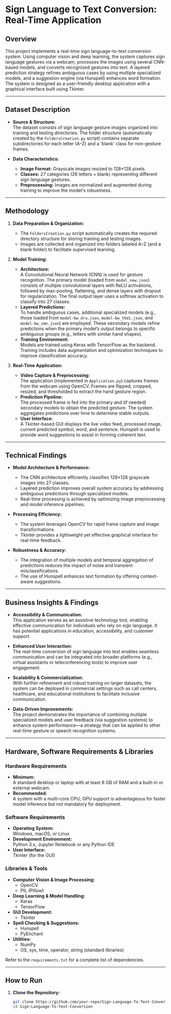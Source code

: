 # Sign Language to Text Conversion: Real-Time Application

## Overview
This project implements a real-time sign language-to-text conversion system. Using computer vision and deep learning, the system captures sign language gestures via a webcam, processes the images using several CNN-based models, and converts recognized gestures into text. A layered prediction strategy refines ambiguous cases by using multiple specialized models, and a suggestion engine (via Hunspell) enhances word formation. The system is designed as a user-friendly desktop application with a graphical interface built using Tkinter.

---

## Dataset Description
- **Source & Structure:**  
  The dataset consists of sign language gesture images organized into training and testing directories. The folder structure (automatically created by the `FoldersCreation.py` script) contains separate subdirectories for each letter (A–Z) and a 'blank' class for non-gesture frames.
  
- **Data Characteristics:**  
  - **Image Format:** Grayscale images resized to 128×128 pixels.
  - **Classes:** 27 categories (26 letters + blank) representing different sign language gestures.
  - **Preprocessing:** Images are normalized and augmented during training to improve the model's robustness.

---

## Methodology
1. **Data Preparation & Organization:**
   - The `FoldersCreation.py` script automatically creates the required directory structure for storing training and testing images.
   - Images are collected and organized into folders labeled A–Z (and a blank folder) to facilitate supervised learning.

2. **Model Training:**
   - **Architecture:**  
     A Convolutional Neural Network (CNN) is used for gesture recognition. The primary model (loaded from `model_new.json`) consists of multiple convolutional layers with ReLU activations, followed by max-pooling, flattening, and dense layers with dropout for regularization. The final output layer uses a softmax activation to classify into 27 classes.
   - **Layered Predictions:**  
     To handle ambiguous cases, additional specialized models (e.g., those loaded from `model-bw_dru.json`, `model-bw_tkdi.json`, and `model-bw_smn.json`) are employed. These secondary models refine predictions when the primary model’s output belongs to specific ambiguous groups (e.g., letters with similar hand shapes).
   - **Training Environment:**  
     Models are trained using Keras with TensorFlow as the backend. Training includes data augmentation and optimization techniques to improve classification accuracy.

3. **Real-Time Application:**
   - **Video Capture & Preprocessing:**  
     The application (implemented in `Application.py`) captures frames from the webcam using OpenCV. Frames are flipped, cropped, resized, and thresholded to extract the hand gesture region.
   - **Prediction Pipeline:**  
     The processed frame is fed into the primary and (if needed) secondary models to obtain the predicted gesture. The system aggregates predictions over time to determine stable outputs.
   - **User Interface:**  
     A Tkinter-based GUI displays the live video feed, processed image, current predicted symbol, word, and sentence. Hunspell is used to provide word suggestions to assist in forming coherent text.

---

## Technical Findings
- **Model Architecture & Performance:**
  - The CNN architecture efficiently classifies 128×128 grayscale images into 27 classes.
  - Layered prediction improves overall system accuracy by addressing ambiguous predictions through specialized models.
  - Real-time processing is achieved by optimizing image preprocessing and model inference pipelines.
  
- **Processing Efficiency:**
  - The system leverages OpenCV for rapid frame capture and image transformations.
  - Tkinter provides a lightweight yet effective graphical interface for real-time feedback.
  
- **Robustness & Accuracy:**
  - The integration of multiple models and temporal aggregation of predictions reduces the impact of noise and transient misclassifications.
  - The use of Hunspell enhances text formation by offering context-aware suggestions.

---

## Business Insights & Findings
- **Accessibility & Communication:**  
  This application serves as an assistive technology tool, enabling effective communication for individuals who rely on sign language. It has potential applications in education, accessibility, and customer support.
  
- **Enhanced User Interaction:**  
  The real-time conversion of sign language into text enables seamless communication and can be integrated into broader platforms (e.g., virtual assistants or teleconferencing tools) to improve user engagement.
  
- **Scalability & Commercialization:**  
  With further refinement and robust training on larger datasets, the system can be deployed in commercial settings such as call centers, healthcare, and educational institutions to facilitate inclusive communication.
  
- **Data-Driven Improvements:**  
  The project demonstrates the importance of combining multiple specialized models and user feedback (via suggestion systems) to enhance system performance—a strategy that can be applied to other real-time gesture or speech recognition systems.

---

## Hardware, Software Requirements & Libraries

### Hardware Requirements
- **Minimum:**  
  A standard desktop or laptop with at least 8 GB of RAM and a built-in or external webcam.
- **Recommended:**  
  A system with a multi-core CPU; GPU support is advantageous for faster model inference but not mandatory for deployment.

### Software Requirements
- **Operating System:**  
  Windows, macOS, or Linux
- **Development Environment:**  
  Python 3.x, Jupyter Notebook or any Python IDE
- **User Interface:**  
  Tkinter (for the GUI)

### Libraries & Tools
- **Computer Vision & Image Processing:**  
  - OpenCV
  - PIL (Pillow)
- **Deep Learning & Model Handling:**  
  - Keras
  - TensorFlow
- **GUI Development:**  
  - Tkinter
- **Spell Checking & Suggestions:**  
  - Hunspell
  - PyEnchant
- **Utilities:**  
  - NumPy
  - OS, sys, time, operator, string (standard libraries)

Refer to the `requirements.txt` for a complete list of dependencies.

---

## How to Run
1. **Clone the Repository:**  
   ```bash
   git clone https://github.com/your-repo/Sign-Language-To-Text-Conversion.git
   cd Sign-Language-To-Text-Conversion
